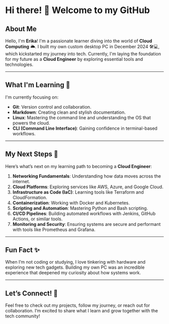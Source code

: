 # Hi there! 👋 Welcome to my GitHub

## About Me

Hello, I'm **Erika**! I'm a passionate learner diving into the world of **Cloud Computing** 🌥️. I built my own custom desktop PC in December 2024 🛠️💻, which kickstarted my journey into tech. Currently, I'm laying the foundation for my future as a **Cloud Engineer** by exploring essential tools and technologies.

---

## What I'm Learning 🌱

I'm currently focusing on:

- **Git**: Version control and collaboration.
- **Markdown**: Creating clean and stylish documentation.
- **Linux**: Mastering the command line and understanding the OS that powers the cloud.
- **CLI (Command Line Interface)**: Gaining confidence in terminal-based workflows.

---

## My Next Steps 🚀

Here’s what’s next on my learning path to becoming a **Cloud Engineer**:

1. **Networking Fundamentals**: Understanding how data moves across the internet.
2. **Cloud Platforms**: Exploring services like AWS, Azure, and Google Cloud.
3. **Infrastructure as Code (IaC)**: Learning tools like Terraform and CloudFormation.
4. **Containerization**: Working with Docker and Kubernetes.
5. **Scripting and Automation**: Mastering Python and Bash scripting.
6. **CI/CD Pipelines**: Building automated workflows with Jenkins, GitHub Actions, or similar tools.
7. **Monitoring and Security**: Ensuring systems are secure and performant with tools like Prometheus and Grafana.

---

## Fun Fact ✨

When I’m not coding or studying, I love tinkering with hardware and exploring new tech gadgets. Building my own PC was an incredible experience that deepened my curiosity about how systems work.

---

## Let’s Connect! 🤝

Feel free to check out my projects, follow my journey, or reach out for collaboration. I’m excited to share what I learn and grow together with the tech community!
